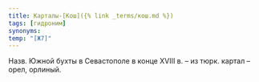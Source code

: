 ```yaml
---
title: Карталы-[Кош]({% link _terms/кош.md %})
tags: [гидроним]
synonyms:
temp: "[Ж7]"
---
```


Назв. Южной бухты в Севастополе в конце ХVIII в. – из тюрк. картал – орел,
орлиный.
